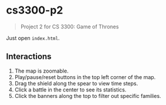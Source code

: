 # cs3300-p2

> Project 2 for CS 3300: Game of Thrones

Just open `index.html`.

## Interactions

1. The map is zoomable.
2. Play/pause/reset buttons in the top left corner of the map.
3. Drag the shield along the spear to view time steps.
4. Click a battle in the center to see its statistics.
5. Click the banners along the top to filter out specific families.
